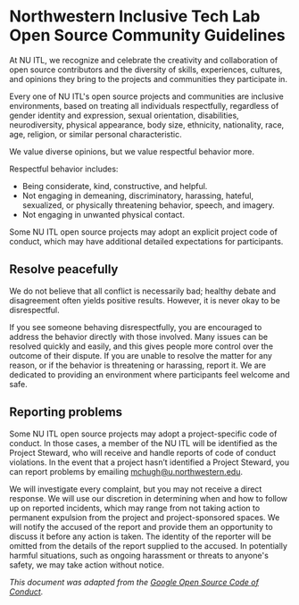 # Northwestern Inclusive Tech Lab Open Source Community Guidelines

At NU ITL, we recognize and celebrate the creativity and collaboration of open
source contributors and the diversity of skills, experiences, cultures, and
opinions they bring to the projects and communities they participate in.

Every one of NU ITL's open source projects and communities are inclusive
environments, based on treating all individuals respectfully, regardless of
gender identity and expression, sexual orientation, disabilities,
neurodiversity, physical appearance, body size, ethnicity, nationality, race,
age, religion, or similar personal characteristic.

We value diverse opinions, but we value respectful behavior more.

Respectful behavior includes:

* Being considerate, kind, constructive, and helpful.
* Not engaging in demeaning, discriminatory, harassing, hateful, sexualized, or
  physically threatening behavior, speech, and imagery.
* Not engaging in unwanted physical contact.

Some NU ITL open source projects may adopt an explicit project code of
conduct, which may have additional detailed expectations for participants.

## Resolve peacefully

We do not believe that all conflict is necessarily bad; healthy debate and
disagreement often yields positive results. However, it is never okay to be
disrespectful.

If you see someone behaving disrespectfully, you are encouraged to address the
behavior directly with those involved. Many issues can be resolved quickly and
easily, and this gives people more control over the outcome of their dispute.
If you are unable to resolve the matter for any reason, or if the behavior is
threatening or harassing, report it. We are dedicated to providing an
environment where participants feel welcome and safe.

## Reporting problems

Some NU ITL open source projects may adopt a project-specific code of conduct.
In those cases, a member of the NU ITL will be identified as the Project Steward,
who will receive and handle reports of code of conduct violations. In the event
that a project hasn’t identified a Project Steward, you can report problems by
emailing mchugh@u.northwestern.edu.

We will investigate every complaint, but you may not receive a direct response.
We will use our discretion in determining when and how to follow up on reported
incidents, which may range from not taking action to permanent expulsion from
the project and project-sponsored spaces. We will notify the accused of the
report and provide them an opportunity to discuss it before any action is
taken. The identity of the reporter will be omitted from the details of the
report supplied to the accused. In potentially harmful situations, such as
ongoing harassment or threats to anyone's safety, we may take action without
notice.

*This document was adapted from the [Google Open Source Code of Conduct](https://opensource.google/conduct/).*
